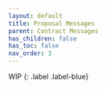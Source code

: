 ```yaml
---
layout: default
title: Proposal Messages
parent: Contract Messages
has_children: false
has_toc: false
nav_order: 3
---
```


WIP
{: .label .label-blue}